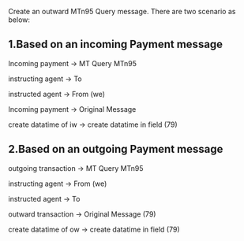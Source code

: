 Create an outward MTn95 Query message. There are two scenario as below:

## 1.Based on an incoming Payment message 

Incoming payment   ->   MT Query MTn95

instructing agent     ->     To

instructed agent     ->      From     (we)

Incoming payment   ->   Original Message

create datatime of iw     ->    create datatime in field (79) 

## 2.Based on an outgoing Payment message 

outgoing transaction   ->   MT Query MTn95

instructing agent          ->     From  (we)

instructed agent           ->     To

outward transaction     ->     Original Message (79)

create datatime of ow     ->    create datatime in field (79) 